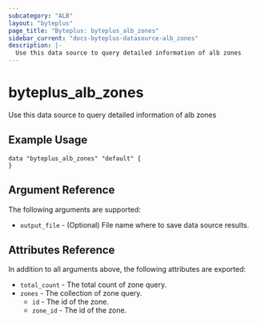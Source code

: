 ```yaml
---
subcategory: "ALB"
layout: "byteplus"
page_title: "Byteplus: byteplus_alb_zones"
sidebar_current: "docs-byteplus-datasource-alb_zones"
description: |-
  Use this data source to query detailed information of alb zones
---
```

# byteplus_alb_zones
Use this data source to query detailed information of alb zones
## Example Usage
```hcl
data "byteplus_alb_zones" "default" {
}
```
## Argument Reference
The following arguments are supported:
* `output_file` - (Optional) File name where to save data source results.

## Attributes Reference
In addition to all arguments above, the following attributes are exported:
* `total_count` - The total count of zone query.
* `zones` - The collection of zone query.
    * `id` - The id of the zone.
    * `zone_id` - The id of the zone.


